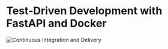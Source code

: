 # Test-Driven Development with FastAPI and Docker

![Continuous Integration and Delivery](https://github.com/marzoogtech/fastapi-tdd-docker/workflows/Continuous%20Integration%20and%20Delivery/badge.svg?branch=main)